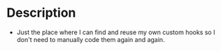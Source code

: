 # Description 

* Just the place where I can find and reuse my own custom hooks so I don't need to manually code them again and again.
